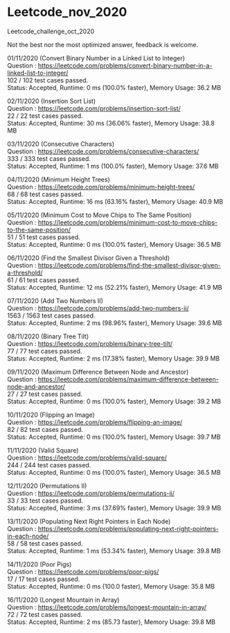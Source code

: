# Leetcode_nov_2020
Leetcode_challenge_oct_2020

Not the best nor the most optimized answer, feedback is welcome.


01/11/2020 (Convert Binary Number in a Linked List to Integer) \
Question : https://leetcode.com/problems/convert-binary-number-in-a-linked-list-to-integer/ \
102 / 102 test cases passed.\
Status: Accepted, Runtime: 0 ms (100.0% faster), Memory Usage: 36.2 MB 

02/11/2020 (Insertion Sort List) \
Question : https://leetcode.com/problems/insertion-sort-list/ \
22 / 22 test cases passed.\
Status: Accepted, Runtime: 30 ms (36.06% faster), Memory Usage: 38.8 MB 

03/11/2020 (Consecutive Characters) \
Question : https://leetcode.com/problems/consecutive-characters/ \
333 / 333 test cases passed.\
Status: Accepted, Runtime: 1 ms (100.0% faster), Memory Usage: 37.6 MB 

04/11/2020 (Minimum Height Trees) \
Question : https://leetcode.com/problems/minimum-height-trees/ \
68 / 68 test cases passed.\
Status: Accepted, Runtime: 16 ms (63.16% faster), Memory Usage: 40.9 MB 

05/11/2020 (Minimum Cost to Move Chips to The Same Position) \
Question : https://leetcode.com/problems/minimum-cost-to-move-chips-to-the-same-position/ \
51 / 51 test cases passed.\
Status: Accepted, Runtime: 0 ms (100.0% faster), Memory Usage: 36.5 MB 

06/11/2020 (Find the Smallest Divisor Given a Threshold) \
Question : https://leetcode.com/problems/find-the-smallest-divisor-given-a-threshold/ \
61 / 61 test cases passed.\
Status: Accepted, Runtime: 12 ms (52.21% faster), Memory Usage: 41.9 MB 

07/11/2020 (Add Two Numbers II) \
Question : https://leetcode.com/problems/add-two-numbers-ii/ \
1563 / 1563 test cases passed.\
Status: Accepted, Runtime: 2 ms (98.96% faster), Memory Usage: 39.6 MB 

08/11/2020 (Binary Tree Tilt) \
Question : https://leetcode.com/problems/binary-tree-tilt/ \
77 / 77 test cases passed.\
Status: Accepted, Runtime: 2 ms (17.38% faster), Memory Usage: 39.9 MB 

09/11/2020 (Maximum Difference Between Node and Ancestor) \
Question : https://leetcode.com/problems/maximum-difference-between-node-and-ancestor/ \
27 / 27 test cases passed.\
Status: Accepted, Runtime: 0 ms (100.0% faster), Memory Usage: 39.2 MB 

10/11/2020 (Flipping an Image) \
Question : https://leetcode.com/problems/flipping-an-image/ \
82 / 82 test cases passed.\
Status: Accepted, Runtime: 0 ms (100.0% faster), Memory Usage: 39.7 MB 

11/11/2020 (Valid Square) \
Question : https://leetcode.com/problems/valid-square/ \
244 / 244 test cases passed.\
Status: Accepted, Runtime: 0 ms (100.0% faster), Memory Usage: 36.5 MB 

12/11/2020 (Permutations II) \
Question : https://leetcode.com/problems/permutations-ii/ \
33 / 33 test cases passed.\
Status: Accepted, Runtime: 3 ms (37.69% faster), Memory Usage: 39.9 MB 

13/11/2020 (Populating Next Right Pointers in Each Node) \
Question : https://leetcode.com/problems/populating-next-right-pointers-in-each-node/ \
58 / 58 test cases passed.\
Status: Accepted, Runtime: 1 ms (53.34% faster), Memory Usage: 39.8 MB 

14/11/2020 (Poor Pigs) \
Question : https://leetcode.com/problems/poor-pigs/ \
17 / 17 test cases passed.\
Status: Accepted, Runtime: 0 ms (100.0 faster), Memory Usage: 35.8 MB 

16/11/2020 (Longest Mountain in Array) \
Question : https://leetcode.com/problems/longest-mountain-in-array/ \
72 / 72 test cases passed.\
Status: Accepted, Runtime: 2 ms (85.73 faster), Memory Usage: 39.8 MB 
